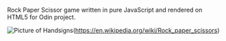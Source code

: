 Rock Paper Scissor game written in pure JavaScript and rendered on HTML5 for Odin project.

![Picture of Handsigns](https://www.esquireme.com/public/images/2017/05/29/rock_paper_scissors__2x.png)(https://en.wikipedia.org/wiki/Rock_paper_scissors)